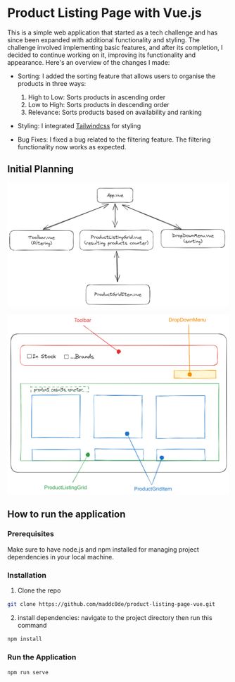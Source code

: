 # Product Listing Page with Vue.js

This is a simple web application that started as a tech challenge and has since been expanded with additional functionality and styling. The challenge involved implementing basic features, and after its completion, I decided to continue working on it, improving its functionality and appearance. Here's an overview of the changes I made:

- Sorting: I added the sorting feature that allows users to organise the products in three ways:
  1. High to Low: Sorts products in ascending order
  2. Low to High: Sorts products in descending order
  3. Relevance: Sorts products based on availability and ranking

- Styling: I integrated [Tailwindcss](https://tailwindcss.com/docs/installation) for styling

- Bug Fixes: I fixed a bug related to the filtering feature. The filtering functionality now works as expected.

## Initial Planning

![PLP Component Structure](./public/PLP-components-structure.png)

![PLP Wireframe](./public/PLP-wireframe.png)

## How to run the application

### Prerequisites

Make sure to have node.js and npm installed for managing project dependencies in your local machine.

### Installation

1. Clone the repo

```bash
git clone https://github.com/maddc0de/product-listing-page-vue.git
```

2. install dependencies: navigate to the project directory then run this command

```bash
npm install
```

### Run the Application

```bash
npm run serve
```
